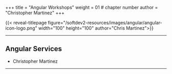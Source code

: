 +++
title = "Angular Workshops"
weight = 01 # chapter number
author = "Christopher Martinez"
+++

{{< reveal-titlepage figure="/softdev2-resources/images/angular/angular-icon-logo.png" width="100" height="100" author="Chris Martinez">}}


  
---

## Angular Services

- Christopher Martinez

---

